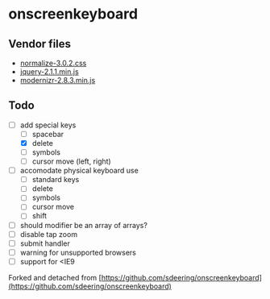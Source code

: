 # onscreenkeyboard

## Vendor files

- [normalize-3.0.2.css](https://github.com/necolas/normalize.css/)
- [jquery-2.1.1.min.js](https://github.com/jquery/jquery)
- [modernizr-2.8.3.min.js](https://github.com/Modernizr/Modernizr)


## Todo

- [ ] add special keys
    - [ ] spacebar
    - [x] delete
    - [ ] symbols
    - [ ] cursor move (left, right)
- [ ] accomodate physical keyboard use
    - [ ] standard keys
    - [ ] delete
    - [ ] symbols
    - [ ] cursor move
    - [ ] shift
- [ ] should modifier be an array of arrays?
- [ ] disable tap zoom
- [ ] submit handler
- [ ] warning for unsupported browsers
- [ ] support for <IE9

Forked and detached from [https://github.com/sdeering/onscreenkeyboard](https://github.com/sdeering/onscreenkeyboard)